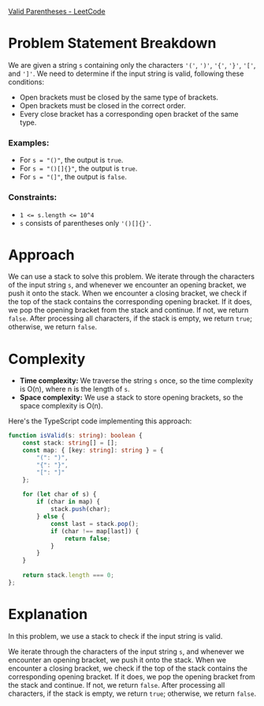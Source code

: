 [Valid Parentheses - LeetCode](https://leetcode.com/problems/valid-parentheses/submissions/1247312442/)

# Problem Statement Breakdown
We are given a string `s` containing only the characters `'('`, `')'`, `'{'`, `'}'`, `'['`, and `']'`. We need to determine if the input string is valid, following these conditions:
- Open brackets must be closed by the same type of brackets.
- Open brackets must be closed in the correct order.
- Every close bracket has a corresponding open bracket of the same type.

### Examples:
- For `s = "()"`, the output is `true`.
- For `s = "()[]{}"`, the output is `true`.
- For `s = "(]"`, the output is `false`.

### Constraints:
- `1 <= s.length <= 10^4`
- `s` consists of parentheses only `'()[]{}'`.

# Approach
We can use a stack to solve this problem. We iterate through the characters of the input string `s`, and whenever we encounter an opening bracket, we push it onto the stack. When we encounter a closing bracket, we check if the top of the stack contains the corresponding opening bracket. If it does, we pop the opening bracket from the stack and continue. If not, we return `false`. After processing all characters, if the stack is empty, we return `true`; otherwise, we return `false`.

# Complexity
- **Time complexity:** We traverse the string `s` once, so the time complexity is O(n), where n is the length of `s`.
- **Space complexity:** We use a stack to store opening brackets, so the space complexity is O(n). 

Here's the TypeScript code implementing this approach:

```typescript
function isValid(s: string): boolean {
    const stack: string[] = [];
    const map: { [key: string]: string } = {
        "(": ")",
        "{": "}",
        "[": "]"
    };
    
    for (let char of s) {
        if (char in map) {
            stack.push(char);
        } else {
            const last = stack.pop();
            if (char !== map[last]) {
                return false;
            }
        }
    }
    
    return stack.length === 0;
};

```

# Explanation
In this problem, we use a stack to check if the input string is valid.

We iterate through the characters of the input string `s`, and whenever we encounter an opening bracket, we push it onto the stack. When we encounter a closing bracket, we check if the top of the stack contains the corresponding opening bracket. If it does, we pop the opening bracket from the stack and continue. If not, we return `false`. After processing all characters, if the stack is empty, we return `true`; otherwise, we return `false`.